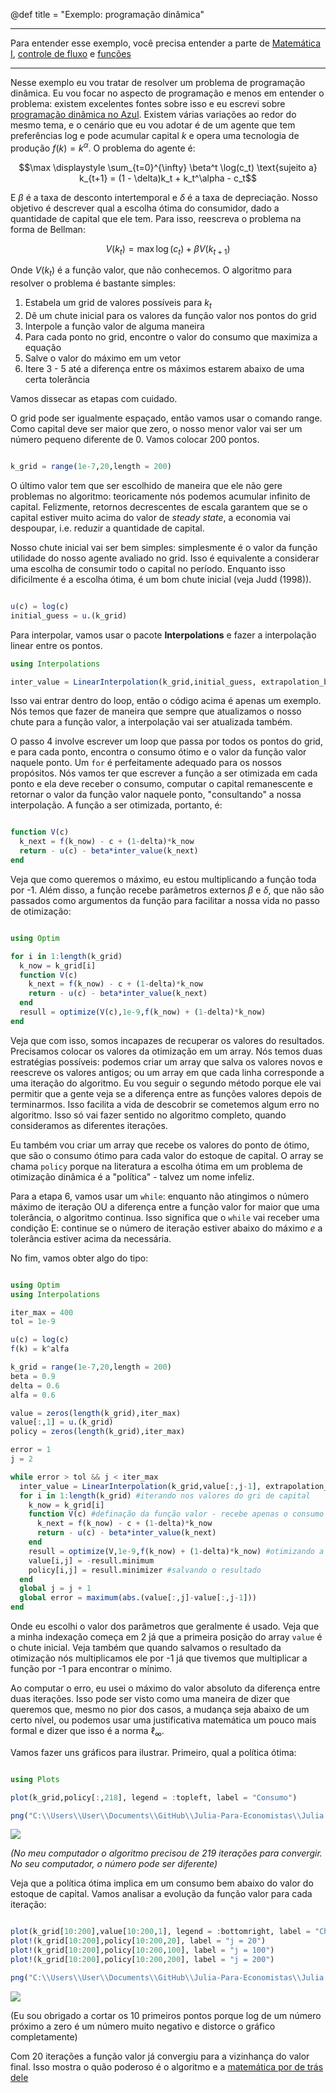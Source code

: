 @def title = "Exemplo: programação dinâmica"

-----

Para entender esse exemplo, você precisa entender a parte de [Matemática I](/pub/mat.html), [controle de fluxo](/pub/Controledefluxo.html) e [funções](/pub/foos.html)

----

Nesse exemplo eu vou tratar de resolver um problema de programação dinâmica. Eu vou focar no aspecto de programação e menos em entender o problema: existem excelentes fontes sobre isso e eu escrevi sobre [programação dinâmica no Azul](https://azul.netlify.com/2018/09/08/programacao-dinamica-i/). Existem várias variações ao redor do mesmo tema, e o cenário que eu vou adotar é de um agente que tem preferências log e pode acumular capital $k$ e opera uma tecnologia de produção $f(k)=k^\alpha$. O problema do agente é:

$$\max \displaystyle \sum_{t=0}^{\infty} \beta^t \log(c_t) \text{sujeito a} k_{t+1} = (1 - \delta)k_t + k_t^\alpha - c_t$$

E $\beta$ é a taxa de desconto intertemporal e $\delta$ é a taxa de depreciação. Nosso objetivo é descrever qual a escolha ótima do consumidor, dado a quantidade de capital que ele tem. Para isso, reescreva o problema na forma de Bellman:

$$V(k_t) = \max \log(c_t) + \beta V(k_{t+1})$$

Onde $V(k_t)$ é a função valor, que não conhecemos. O algoritmo para resolver o problema é bastante simples:

1. Estabela um grid de valores possíveis para $k_t$
2. Dê um chute inicial para os valores da função valor nos pontos do grid
3. Interpole a função valor de alguma maneira
4. Para cada ponto no grid, encontre o valor do consumo que maximiza a equação
5. Salve o valor do máximo em um vetor
6. Itere 3 - 5 até a diferença entre os máximos estarem abaixo de uma certa tolerância

Vamos dissecar as etapas com cuidado.

O grid pode ser igualmente espaçado, então vamos usar o comando range. Como capital deve ser maior que zero, o nosso menor valor vai ser um número pequeno diferente de 0. Vamos colocar 200 pontos.

```julia

k_grid = range(1e-7,20,length = 200)
```

O último valor tem que ser escolhido de maneira que ele não gere problemas no algoritmo: teoricamente nós podemos acumular infinito de capital. Felizmente, retornos decrescentes de escala garantem que se o capital estiver muito acima do valor de _steady state_, a economia vai despoupar, i.e. reduzir a quantidade de capital.

Nosso chute inicial vai ser bem simples: simplesmente é o valor da função utilidade do nosso agente avaliado no grid. Isso é equivalente a considerar uma escolha de consumir todo o capital no período. Enquanto isso dificilmente é a escolha ótima, é um bom chute inicial (veja Judd (1998)).

```julia

u(c) = log(c)
initial_guess = u.(k_grid)
```

Para interpolar, vamos usar o pacote **Interpolations** e fazer a interpolação linear entre os pontos.

```julia
using Interpolations

inter_value = LinearInterpolation(k_grid,initial_guess, extrapolation_bc = Interpolations.Flat())
```

Isso vai entrar dentro do loop, então o código acima é apenas um exemplo. Nós temos que fazer de maneira que sempre que atualizamos o nosso chute para a função valor, a interpolação vai ser atualizada também.

O passo 4 involve escrever um loop que passa por todos os pontos do grid, e para cada ponto, encontra o consumo ótimo e o valor da função valor naquele ponto. Um `for` é perfeitamente adequado para os nossos propósitos. Nós vamos ter que escrever a função a ser otimizada em cada ponto e ela deve receber o consumo, computar o capital remanescente e retornar o valor da função valor naquele ponto, "consultando" a nossa interpolação. A função a ser otimizada, portanto, é:

```julia

function V(c)
  k_next = f(k_now) - c + (1-delta)*k_now
  return - u(c) - beta*inter_value(k_next)
end
```
Veja que como queremos o máximo, eu estou multiplicando a função toda por -1. Além disso, a função recebe parâmetros externos $\beta$ e $\delta$, que não são passados como argumentos da função para facilitar a nossa vida no passo de otimização:

```julia

using Optim

for i in 1:length(k_grid)
  k_now = k_grid[i]
  function V(c)
    k_next = f(k_now) - c + (1-delta)*k_now
    return - u(c) - beta*inter_value(k_next)
  end
  resull = optimize(V(c),1e-9,f(k_now) + (1-delta)*k_now)
end
```

Veja que com isso, somos incapazes de recuperar os valores do resultados. Precisamos colocar os valores da otimização em um array. Nós temos duas estratégias possíveis: podemos criar um array que salva os valores novos e reescreve os valores antigos; ou um array em que cada linha corresponde a uma iteração do algoritmo. Eu vou seguir o segundo método porque ele vai permitir que a gente veja se a diferença entre as funções valores depois de terminarmos. Isso facilita a vida de descobrir se cometemos algum erro no algoritmo. Isso só vai fazer sentido no algoritmo completo, quando consideramos as diferentes iterações.

Eu também vou criar um array que recebe os valores do ponto de ótimo, que são o consumo ótimo para cada valor do estoque de capital. O array se chama `policy` porque na literatura a escolha ótima em um problema de otimização dinâmica é a "política" - talvez um nome infeliz.

Para a etapa 6, vamos usar um `while`: enquanto não atingimos o número máximo de iteração OU a diferença entre a função valor for maior que uma tolerância, o algoritmo continua. Isso significa que o `while` vai receber uma condição E: continue se o número de iteração estiver abaixo do máximo _e_ a tolerância estiver acima da necessária.

No fim, vamos obter algo do tipo:

```julia

using Optim
using Interpolations

iter_max = 400
tol = 1e-9

u(c) = log(c)
f(k) = k^alfa

k_grid = range(1e-7,20,length = 200)
beta = 0.9
delta = 0.6
alfa = 0.6

value = zeros(length(k_grid),iter_max)
value[:,1] = u.(k_grid)
policy = zeros(length(k_grid),iter_max)

error = 1
j = 2

while error > tol && j < iter_max
  inter_value = LinearInterpolation(k_grid,value[:,j-1], extrapolation_bc = Interpolations.Flat()) #interpolação da função valor
  for i in 1:length(k_grid) #iterando nos valores do gri de capital
    k_now = k_grid[i]
    function V(c) #definação da função valor - recebe apenas o consumo e calcula todo o resto
      k_next = f(k_now) - c + (1-delta)*k_now
      return - u(c) - beta*inter_value(k_next)
    end
    resull = optimize(V,1e-9,f(k_now) + (1-delta)*k_now) #otimizando a função valor
    value[i,j] = -resull.minimum
    policy[i,j] = resull.minimizer #salvando o resultado
  end
  global j = j + 1
  global error = maximum(abs.(value[:,j]-value[:,j-1]))
end
```
Onde eu escolhi o valor dos parâmetros que geralmente é usado. Veja que a minha indexação começa em 2 já que a primeira posição do array `value` é o chute inicial. Veja também que quando salvamos o resultado da otimização nós multiplicamos ele por -1 já que tivemos que multiplicar a função por -1 para encontrar o mínimo.

Ao computar o erro, eu usei o máximo do valor absoluto da diferença entre duas iterações. Isso pode ser visto como uma maneira de dizer que queremos que, mesmo no pior dos casos, a mudança seja abaixo de um certo nível, ou podemos usar uma justificativa matemática um pouco mais formal e dizer que isso é a norma $\ell_{\infty}$.

Vamos fazer uns gráficos para ilustrar. Primeiro, qual a política ótima:

```julia

using Plots

plot(k_grid,policy[:,218], legend = :topleft, label = "Consumo")

png("C:\\Users\\User\\Documents\\GitHub\\Julia-Para-Economistas\\Julia Para Economistas\\src\\imagens\\policy_prog_dyn")
```
![](/src/imagens/policy_prog_dyn.png)

_(No meu computador o algoritmo precisou de 219 iterações para convergir. No seu computador, o número pode ser diferente)_

Veja que a política ótima implica em um consumo bem abaixo do valor do estoque de capital. Vamos analisar a evolução da função valor para cada iteração:

```julia

plot(k_grid[10:200],value[10:200,1], legend = :bottomright, label = "Chute Inicial")
plot!(k_grid[10:200],policy[10:200,20], label = "j = 20")
plot!(k_grid[10:200],policy[10:200,100], label = "j = 100")
plot!(k_grid[10:200],policy[10:200,200], label = "j = 200")

png("C:\\Users\\User\\Documents\\GitHub\\Julia-Para-Economistas\\Julia Para Economistas\\src\\imagens\\value_prog_dyn")
```

![](/src/imagens/value_prog_dyn.png)

(Eu sou obrigado a cortar os 10 primeiros pontos porque log de um número próximo a zero é um número muito negativo e distorce o gráfico completamente)

Com 20 iterações a função valor já convergiu para a vizinhança do valor final. Isso mostra o quão poderoso é o algoritmo e a [matemática por de trás dele](https://azul.netlify.com/2018/10/31/banach/)
